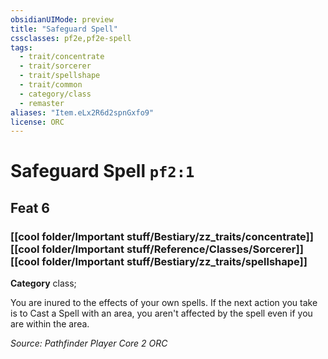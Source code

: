 ```yaml
---
obsidianUIMode: preview
title: "Safeguard Spell"
cssclasses: pf2e,pf2e-spell
tags:
  - trait/concentrate
  - trait/sorcerer
  - trait/spellshape
  - trait/common
  - category/class
  - remaster
aliases: "Item.eLx2R6d2spnGxfo9"
license: ORC
---
```

# Safeguard Spell `pf2:1`
## Feat 6
### [[cool folder/Important stuff/Bestiary/zz_traits/concentrate]][[cool folder/Important stuff/Reference/Classes/Sorcerer]][[cool folder/Important stuff/Bestiary/zz_traits/spellshape]]

**Category** class; 




You are inured to the effects of your own spells. If the next action you take is to Cast a Spell with an area, you aren't affected by the spell even if you are within the area.

*Source: Pathfinder Player Core 2*
*ORC*